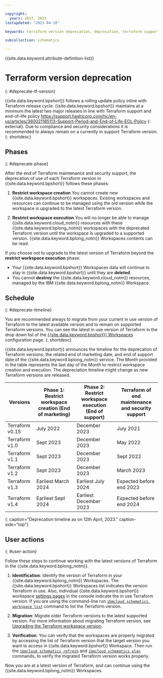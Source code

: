 ```yaml
---

copyright:
  years: 2017, 2023
lastupdated: "2023-04-18"

keywords: terraform version deprecation, deprecation, terraform support schematics

subcollection: schematics

---
```


{{site.data.keyword.attribute-definition-list}}

# Terraform version deprecation 
{: #deprecate-tf-version}

{{site.data.keyword.bpshort}} follows a rolling update policy inline with Terraform release cycle. {{site.data.keyword.bpshort}} maintains at a minimum the latest two major releases in line with Terraform support and end-of-life policy https://support.hashicorp.com/hc/en-us/articles/360021185113-Support-Period-and-End-of-Life-EOL-Policy {: external}. Due to compliance and security considerations it is recommended to always remain on a currently in support Terraform version.  
{: shortdesc}

## Phases
{: #deprecate-phase}

After the end of Terraform maintenance and security support, the deprecation of use of each Terraform version in {{site.data.keyword.bpshort}} follows these phases:
1. **Restrict workspace creation** You cannot create new {{site.data.keyword.bpshort}} workspaces. Existing workspaces and resources can continue to be managed using the old version while the workspace is upgraded to the latest Terraform version. 

2. **Restrict workspace execution** You will no longer be able to manage {{site.data.keyword.cloud_notm}} resources with these {{site.data.keyword.bplong_notm}} workspaces with the deprecated Terraform version until the workspace is upgraded to a supported version. {{site.data.keyword.bplong_notm}} Workspaces contents can be read. 

If you choose not to upgrade to the latest version of Terraform beyond the **restrict workspace execution** phase:
- Your {{site.data.keyword.bpshort}} Workspaces data will continue to stay in {{site.data.keyword.bpshort}} until they are **deleted**.
- You cannot **destroy** the {{site.data.keyword.cloud_notm}} resources, managed by the IBM {{site.data.keyword.bplong_notm}} Workspace.

## Schedule
{: #deprecate-timeline} 

You are recommended always to migrate from your current in use version of Terraform to the latest available version and to remain on supported Terraform versions. You can see the latest in use version of Terraform in the drop down list of the [{{site.data.keyword.bpshort}} Workspaces](https://cloud.ibm.com/schematics/workspaces/create) configuration page. 
{: shortdesc}

{{site.data.keyword.bpshort}} announces the timeline for the deprecation of Terraform versions, the related end of marketing date, and end of support date of the {{site.data.keyword.bplong_notm}} service. The Month provided in the table represents the last day of the Month to restrict workspace creation and execution. The depreciation timeline might change as new Terraform versions are released.  

|Versions | Phase 1: Restrict workspace creation (End of marketing)|    Phase 2: Restrict workspace execution (End of support)|      Terraform of end maintenance and security support|
| -- | -- | --| --|
| Terraform v0.15 | July 2022  |	December 2023	|	July 2021 |
| Terraform v1.0 |	Sept 2023 |   December 2023	|	May 2022 |
| Terraform v1.1 |  Sept 2023	|	  December 2023	|	Sept 2022 |
| Terraform v1.2 |  Sept 2023	|	  December 2023	|	March 2023 |
| Terraform v1.3 |  Earliest March 2024	|  Earliest	July 2024	|	Expected before end 2023 |
| Terraform v1.4 |	Earliest Sept 2024  |  Earliest December 2023 |	Expected before end 2024 |
{: caption="Deprecation timeline as on 12th April, 2023." caption-side="top"}

## User actions
{: #user-action}

Follow these steps to continue working with the latest versions of Terraform in the {{site.data.keyword.bplong_notm}}.

1. **Identification**: Identify the version of Terraform in your {{site.data.keyword.bplong_notm}} Workspaces. The {{site.data.keyword.bpshort}} Workspaces list indicates the version Terraform in use. Also, individual {{site.data.keyword.bpshort}} workspace [settings pages](/docs/schematics?topic=schematics-workspace-setup#import-template) in the console indicate the in use Terraform version. If you are using the command-line run [`ibmcloud schematics workspace list`](/docs/schematics?topic=schematics-schematics-cli-reference#schematics-workspace-list) command to list the Terraform version.

2. **Migration**: Migrate older Terraform versions to the latest supported version. For more information about migrating Terraform version, see [Upgrading the Terraform workspace version](/docs/schematics?topic=schematics-migrating-terraform-version#migrate-steps12).

3. **Verification**: You can verify that the workspaces are properly migrated by accessing the list of Terraform version that the target version you want to access in {{site.data.keyword.bpshort}} Workspace. Then run the [`ibmcloud schematics refresh`](/docs/schematics?topic=schematics-schematics-cli-reference#schematics-refresh) and [`ibmcloud schematics plan`](/docs/schematics?topic=schematics-schematics-cli-reference#schematics-plan) commands, to verify the migrated Terraform version works properly.

Now you are at a latest version of Terraform, and can continue using the {{site.data.keyword.bplong_notm}} Workspaces.


